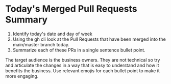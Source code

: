 # Today's Merged Pull Requests Summary

1. Identify today's date and day of week
2. Using the gh cli look at the Pull Requests that have been merged into the main/master branch today.
3. Summarize each of these PRs in a single sentence bullet point.

The target audience is the business owners.
They are not technical so try and articulate the changes in a way that is easy to understand and how it benefits the business.
Use relevant emojis for each bullet point to make it more engaging.
